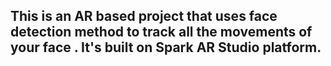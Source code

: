 ## This is an AR based project that uses face detection method to track all the movements of your face . It's built on Spark AR Studio platform.
